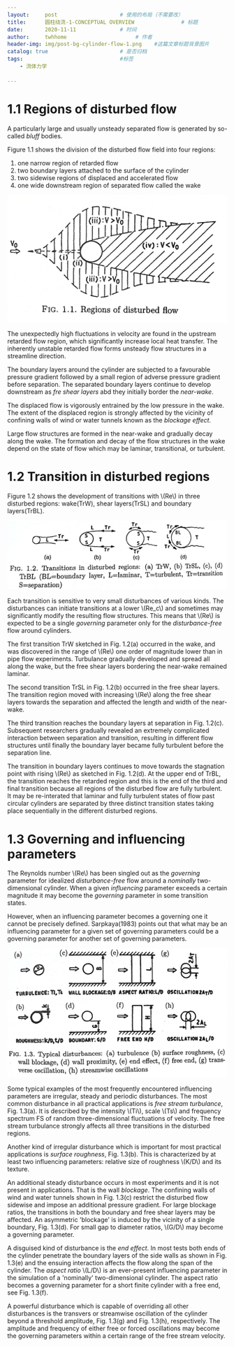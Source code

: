 ```yaml
---
layout:     post                    # 使用的布局（不需要改）
title:      圆柱绕流-1-CONCEPTUAL OVERVIEW               # 标题 
date:       2020-11-11              # 时间
author:     twhhome                      # 作者
header-img: img/post-bg-cylinder-flow-1.png    #这篇文章标题背景图片
catalog: true                       # 是否归档
tags:                               #标签
    - 流体力学

---
```


# 1.1 Regions of disturbed flow
A particularly large and usually unsteady separated flow is generated by so-called _bluff_ bodies.

Figure 1.1 shows the division of the disturbed flow field into four regions:
1. one narrow region of retarded flow
2. two boundary layers attached to the surface of the cylinder
3. two sidewise regions of displaced and accelerated flow
4. one wide downstream region of separated flow called the wake

![fig1.1](/img/flow-past-circular-cylinder/fig1.1.jpg)

The unexpectedly high fluctuations in velocity are found in the upstream retarded flow region, which significantly increase local heat transfer. The inherently unstable retarded flow forms unsteady flow structures in a streamline direction.

The boundary layers around the cylinder are subjected to a favourable pressure gradient followed by a small region of adverse pressure gradient before separation. The separated boundary layers continue to develop downstream as _fre shear layers_ abd they initially border the _near-wake_.

The displaced flow is vigorously entrained by the low pressure in the wake. The extent of the displaced region is strongly affected by the vicinity of confining walls of wind or water tunnels known as the _blockage effect_.

Large flow structures are formed in the near-wake and gradually decay along the wake. The formation and decay of the flow structures in the wake depend on the state of flow which may be laminar, transitional, or turbulent.

# 1.2 Transition in disturbed regions
Figure 1.2 shows the development of transitions with \\(Re\\) in three disturbed regions: wake(TrW), shear layers(TrSL) and boundary layers(TrBL).

![fig1.2](/img/flow-past-circular-cylinder/fig1.2.jpg)

Each transition is sensitive to very small disturbances of various kinds. The disturbances can initiate transitions at a lower \\(Re\_c\\) and sometimes may significantly modify the resulting flow structures. This means that \\(Re\\) is expected to be a single _governing_ parameter only for the _disturbance-free_ flow around cylinders.

The first transition TrW sketched in Fig. 1.2(a) occurred in the wake, and was discovered in the range of \\(Re\\) one order of magnitude lower than in pipe flow experiments. Turbulance gradually developed and spread all along the wake, but the free shear layers bordering the near-wake remained laminar.

The second transition TrSL in Fig. 1.2(b) occurred in the free shear layers. The transition region moved with increasing \\(Re\\) along the free shear layers towards the separation and affected the length and width of the near-wake.

The third transition reaches the boundary layers at separation in Fig. 1.2(c). Subsequent researchers gradually revealed an extremely complicated interaction between separation and transition, resulting in different flow structures until finally the boundary layer became fully turbulent before the separation line.

The transition in boundary layers continues to move towards the stagnation point with rising \\(Re\\) as sketched in Fig. 1.2(d). At the upper end of TrBL, the transition reaches the retarded region and this is the end of the third and final transition because all regions of the disturbed flow are fully turbulent. It may be re-interated that laminar and fully turbulent states of flow past circular cylinders are separated by three distinct transition states taking place sequentially in the different disturbed regions.

# 1.3 Governing and influencing parameters
The Reynolds number \\(Re\\) has been singled out as the _governing_ parameter for idealized _disturbance-free_ flow around a _nominally_ two-dimensional cylinder. When a given _influencing_ parameter exceeds a certain magnitude it may become the _governing_ parameter in some transition states. 

However, when an influencing parameter becomes a governing one it cannot be precisely defined. Sarpkaya(1983) points out that what may be an influencing parameter for a given set of governing parameters could be a governing parameter for another set of governing parameters.

![fig1.3](/img/flow-past-circular-cylinder/fig1.3.jpg)

Some typical examples of the most frequently encountered influencing parameters are irregular, steady and periodic disturbances. The most common disturbance in all practical applications is _free stream turbulance_, Fig. 1.3(a). It is described by the intensity \\(Ti\\), scale \\(Ts\\) and frequency spectrum FS of random three-dimensional fluctuations of velocity. The free stream turbulance strongly affects all three transitions in the disturbed regions.

Another kind of irregular disturbance which is important for most practical applications is _surface roughness_, Fig. 1.3(b). This is characterized by at least two influencing parameters: relative size of roughness \\(K/D\\) and its texture. 

An additional steady disturbance occurs in most experiments and it is not present in applications. That is the wall _blockage_. The confining walls of wind and water tunnels shown in Fig. 1.3(c) restrict the disturbed flow sidewise and impose an additional pressure gradient. For large blockage ratios, the transitions in both the boundary and free shear layers may be affected. An asymmetric 'blockage' is induced by the vicinity of a single boundary, Fig. 1.3(d). For small gap to diameter ratios, \\(G/D\\) may become a governing parameter.

A disguised kind of disturbance is the _end effect_. In most tests both ends of the cylinder penetrate the boundary layers of the side walls as shown in Fig. 1.3(e) and the ensuing interaction affects the flow along the span of the cylinder. The _aspect ratio_ \\(L/D\\) is an ever-present influencing parameter in the simulation of a 'nominally' two-dimensional cylinder. The aspect ratio becomes a governing parameter for a short finite cylinder with a free end, see Fig. 1.3(f).

A powerful disturbance which is capable of overriding all other disturbances is the transvers or streamwise oscillation of the cylinder beyond a threshold amplitude, Fig. 1.3(g) and Fig. 1.3(h), respectively. The amplitude and frequency of either free or forced oscillations may become the governing parameters within a certain range of the free stream velocity.